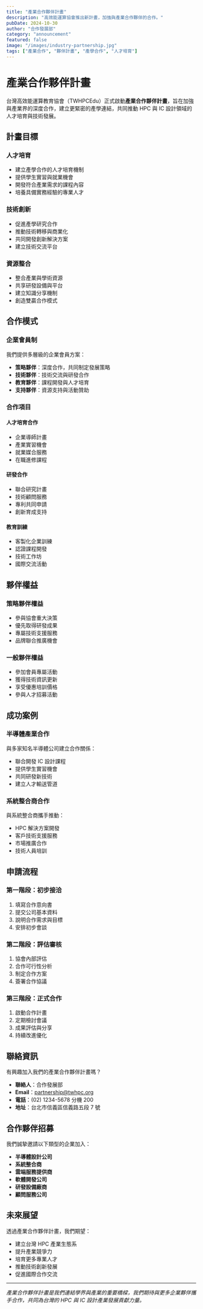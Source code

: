 ```yaml
---
title: "產業合作夥伴計畫"
description: "高效能運算協會推出新計畫，加強與產業合作夥伴的合作。"
pubDate: 2024-10-30
author: "合作發展部"
category: "announcement"
featured: false
image: "/images/industry-partnership.jpg"
tags: ["產業合作", "夥伴計畫", "產學合作", "人才培育"]
---
```


# 產業合作夥伴計畫

台灣高效能運算教育協會（TWHPCEdu）正式啟動**產業合作夥伴計畫**，旨在加強與產業界的深度合作，建立更緊密的產學連結，共同推動 HPC 與 IC 設計領域的人才培育與技術發展。

## 計畫目標

### 人才培育
- 建立產學合作的人才培育機制
- 提供學生實習與就業機會
- 開發符合產業需求的課程內容
- 培養具備實務經驗的專業人才

### 技術創新
- 促進產學研究合作
- 推動技術轉移與商業化
- 共同開發創新解決方案
- 建立技術交流平台

### 資源整合
- 整合產業與學術資源
- 共享研發設備與平台
- 建立知識分享機制
- 創造雙贏合作模式

## 合作模式

### 企業會員制
我們提供多層級的企業會員方案：

- **策略夥伴**：深度合作，共同制定發展策略
- **技術夥伴**：技術交流與研發合作
- **教育夥伴**：課程開發與人才培育
- **支持夥伴**：資源支持與活動贊助

### 合作項目

#### 人才培育合作
- 企業導師計畫
- 產業實習機會
- 就業媒合服務
- 在職進修課程

#### 研發合作
- 聯合研究計畫
- 技術顧問服務
- 專利共同申請
- 創新育成支持

#### 教育訓練
- 客製化企業訓練
- 認證課程開發
- 技術工作坊
- 國際交流活動

## 夥伴權益

### 策略夥伴權益
- 參與協會重大決策
- 優先取得研發成果
- 專屬技術支援服務
- 品牌聯合推廣機會

### 一般夥伴權益
- 參加會員專屬活動
- 獲得技術資訊更新
- 享受優惠培訓價格
- 參與人才招募活動

## 成功案例

### 半導體產業合作
與多家知名半導體公司建立合作關係：

- 聯合開發 IC 設計課程
- 提供學生實習機會
- 共同研發新技術
- 建立人才輸送管道

### 系統整合商合作
與系統整合商攜手推動：

- HPC 解決方案開發
- 客戶技術支援服務
- 市場推廣合作
- 技術人員培訓

## 申請流程

### 第一階段：初步接洽
1. 填寫合作意向書
2. 提交公司基本資料
3. 說明合作需求與目標
4. 安排初步會談

### 第二階段：評估審核
1. 協會內部評估
2. 合作可行性分析
3. 制定合作方案
4. 簽署合作協議

### 第三階段：正式合作
1. 啟動合作計畫
2. 定期檢討會議
3. 成果評估與分享
4. 持續改進優化

## 聯絡資訊

有興趣加入我們的產業合作夥伴計畫嗎？

- **聯絡人**：合作發展部
- **Email**：partnership@twhpc.org
- **電話**：(02) 1234-5678 分機 200
- **地址**：台北市信義區信義路五段 7 號

## 合作夥伴招募

我們誠摯邀請以下類型的企業加入：

- **半導體設計公司**
- **系統整合商**
- **雲端服務提供商**
- **軟體開發公司**
- **研發設備廠商**
- **顧問服務公司**

## 未來展望

透過產業合作夥伴計畫，我們期望：

- 建立台灣 HPC 產業生態系
- 提升產業競爭力
- 培育更多專業人才
- 推動技術創新發展
- 促進國際合作交流

---

*產業合作夥伴計畫是我們連結學界與產業的重要橋樑，我們期待與更多企業夥伴攜手合作，共同為台灣的 HPC 與 IC 設計產業發展貢獻力量。*

